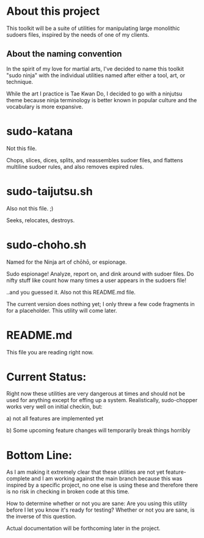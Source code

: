 # About this project 

This toolkit will be a suite of utilities for manipulating large
monolithic sudoers files, inspired by the needs of one of my clients.

## About the naming convention

In the spirit of my love for martial arts, I've decided to name
this toolkit "sudo ninja" with the individual utilities named
after either a tool, art, or technique.

While the art I practice is Tae Kwan Do, I decided to go with a
ninjutsu theme because ninja terminology is better known in
popular culture and the vocabulary is more expansive.

# sudo-katana

Not this file.

Chops, slices, dices, splits, and reassembles sudoer files, and flattens multiline 
sudoer rules, and also removes expired rules. 

# sudo-taijutsu.sh

Also not this file. ;) 

Seeks, relocates, destroys. 

# sudo-choho.sh

Named for the Ninja art of chōhō, or espionage.

Sudo espionage! Analyze, report on, and dink around 
with sudoer files. Do nifty stuff like count how many times
a user appears in the sudoers file! 

..and you guessed it. Also not this README.md file.

The current version does nothing yet; I only threw a few code fragments in for a 
placeholder. This utility will come later. 

# README.md

This file you are reading right now. 


# Current Status: 

Right now these utilities are very dangerous at times and should not be used for 
anything except for effing up a system. Realistically, sudo-chopper works very well on 
initial checkin, but: 

a) not all features are implemented yet

b) Some upcoming feature changes will temporarily break things horribly

# Bottom Line:

As I am making it extremely clear that these utilities are not yet feature-complete 
and I am working against the main branch because this was inspired by a specific project,
no one else is using these and therefore there is no risk in checking in broken code at
this time.

How to determine whether or not you are sane: Are you using this utility before I let you 
know it's ready for testing? Whether or not you are sane, is the inverse of this question. 

Actual documentation will be forthcoming later in the project. 

